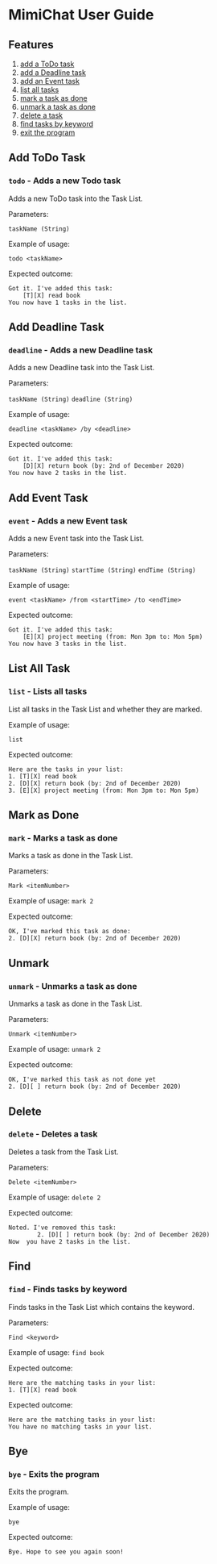 # MimiChat User Guide

## Features 
1. [add a ToDo task](#add-todo-task)
2. [add a Deadline task](#add-deadline-task)
3. [add an Event task](#add-event-task)
4. [list all tasks](#list-all-task)
5. [mark a task as done](#mark-as-done)
6. [unmark a task as done](#unmark)
7. [delete a task](#delete)
8. [find tasks by keyword](#find)
9. [exit the program](#bye)


## Add ToDo Task

### `todo` - Adds a new Todo task

Adds a new ToDo task into the Task List.

Parameters:

``taskName (String)``

Example of usage: 

`todo <taskName>`

Expected outcome:
```
Got it. I've added this task:
    [T][X] read book
You now have 1 tasks in the list.
```

## Add Deadline Task

### `deadline` - Adds a new Deadline task

Adds a new Deadline task into the Task List.

Parameters:

``taskName (String)``
``deadline (String)``

Example of usage:

`deadline <taskName> /by <deadline>`

Expected outcome:
```
Got it. I've added this task:
    [D][X] return book (by: 2nd of December 2020)
You now have 2 tasks in the list.

```

## Add Event Task

### `event` - Adds a new Event task

Adds a new Event task into the Task List.

Parameters:

``taskName (String)``
``startTime (String)``
``endTime (String)``

Example of usage:

```event <taskName> /from <startTime> /to <endTime>```

Expected outcome:
```
Got it. I've added this task:
    [E][X] project meeting (from: Mon 3pm to: Mon 5pm)
You now have 3 tasks in the list.
```


## List All Task

### `list` - Lists all tasks

List all tasks in the Task List and whether they are marked. 

Example of usage:

`list`

Expected outcome:
```
Here are the tasks in your list:
1. [T][X] read book
2. [D][X] return book (by: 2nd of December 2020)
3. [E][X] project meeting (from: Mon 3pm to: Mon 5pm)
```

## Mark as Done

### `mark` - Marks a task as done

Marks a task as done in the Task List. 

Parameters:

``Mark <itemNumber>``

Example of usage:
`mark 2`

Expected outcome:
``` 
OK, I've marked this task as done:
2. [D][X] return book (by: 2nd of December 2020)
```

## Unmark


### `unmark` - Unmarks a task as done

Unmarks a task as done in the Task List.

Parameters: 

``Unmark <itemNumber>``

Example of usage:
`unmark 2`

Expected outcome:
```
OK, I've marked this task as not done yet
2. [D][ ] return book (by: 2nd of December 2020)
```

## Delete

### `delete` - Deletes a task

Deletes a task from the Task List.

Parameters:

``Delete <itemNumber>``

Example of usage:
`delete 2`

Expected outcome:
```
Noted. I've removed this task:
        2. [D][ ] return book (by: 2nd of December 2020)
Now  you have 2 tasks in the list.
```

## Find

### `find` - Finds tasks by keyword

Finds tasks in the Task List which contains the keyword.

Parameters:

``Find <keyword>``

Example of usage:
`find book`

Expected outcome:
```
Here are the matching tasks in your list:
1. [T][X] read book
```

Expected outcome:
```
Here are the matching tasks in your list:
You have no matching tasks in your list.
```

## Bye

### `bye` - Exits the program

Exits the program.

Example of usage:

`bye`

Expected outcome:

```
Bye. Hope to see you again soon!
```




